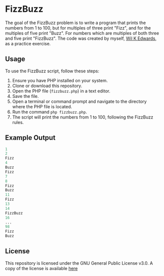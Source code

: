 # FizzBuzz

The goal of the FizzBuzz problem is to write a program that prints the numbers from 1 to 100, but for multiples of three print "Fizz", and for the multiples of five print "Buzz". For numbers which are multiples of both three and five print "FizzBuzz".
The code was created by myself, [Wil K Edwards](https://github.com/EdwardsWK), as a practice exercise.

## Usage

To use the FizzBuzz script, follow these steps:

1. Ensure you have PHP installed on your system.
2. Clone or download this repository.
3. Open the PHP file (`fizzbuzz.php`) in a text editor.
4. Save the file.
5. Open a terminal or command prompt and navigate to the directory where the PHP file is located.
6. Run the command `php fizzbuzz.php`.
7. The script will print the numbers from 1 to 100, following the FizzBuzz rules.

## Example Output
```php
1
2
Fizz
4
Buzz
Fizz
7
8
Fizz
Buzz
11
Fizz
13
14
FizzBuzz
16
...
98
Fizz
Buzz
```

## License

This repository is licensed under the GNU General Public License v3.0. A copy of the license is available [here](../LICENSE.md)

